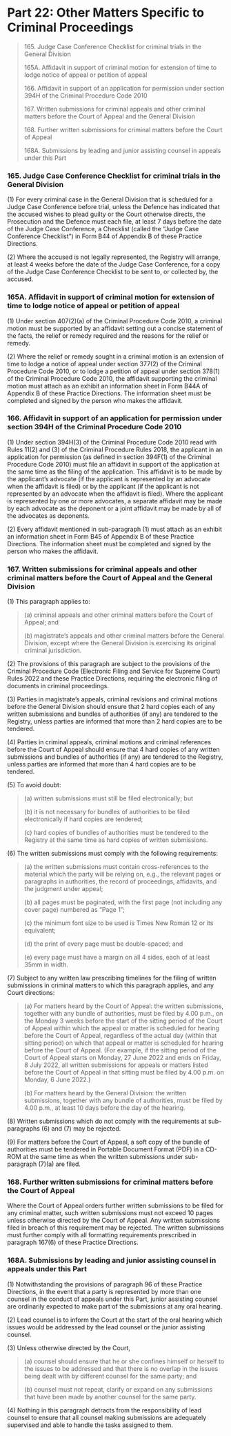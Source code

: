 # Part 22: Other Matters Specific to Criminal Proceedings

> 165\. Judge Case Conference Checklist for criminal trials in the General Division
>
> 165A. Affidavit in support of criminal motion for extension of time to lodge notice of appeal or petition of appeal
>
> 166\. Affidavit in support of an application for permission under section 394H of the Criminal Procedure Code 2010
>
> 167\. Written submissions for criminal appeals and other criminal matters before the Court of Appeal and the General Division
>
> 168\. Further written submissions for criminal matters before the Court of Appeal
>
> 168A. Submissions by leading and junior assisting counsel in appeals under this Part

### 165. Judge Case Conference Checklist for criminal trials in the General Division <a href="#id-165-judge-case-conference-checklist-for-criminal-trials-in-the-general-division" id="id-165-judge-case-conference-checklist-for-criminal-trials-in-the-general-division"></a>

(1) For every criminal case in the General Division that is scheduled for a Judge Case Conference before trial, unless the Defence has indicated that the accused wishes to plead guilty or the Court otherwise directs, the Prosecution and the Defence must each file, at least 7 days before the date of the Judge Case Conference, a Checklist (called the “Judge Case Conference Checklist”) in Form B44 of Appendix B of these Practice Directions.

(2) Where the accused is not legally represented, the Registry will arrange, at least 4 weeks before the date of the Judge Case Conference, for a copy of the Judge Case Conference Checklist to be sent to, or collected by, the accused.

### 165A. Affidavit in support of criminal motion for extension of time to lodge notice of appeal or petition of appeal <a href="#id-165-judge-case-conference-checklist-for-criminal-trials-in-the-general-division" id="id-165-judge-case-conference-checklist-for-criminal-trials-in-the-general-division"></a>

(1) Under section 407(2)(a) of the Criminal Procedure Code 2010, a criminal motion must be supported by an affidavit setting out a concise statement of the facts, the relief or remedy required and the reasons for the relief or remedy.

(2) Where the relief or remedy sought in a criminal motion is an extension of time to lodge a notice of appeal under section 377(2) of the Criminal Procedure Code 2010, or to lodge a petition of appeal under section 378(1) of the Criminal Procedure Code 2010, the affidavit supporting the criminal motion must attach as an exhibit an information sheet in Form B44A of Appendix B of these Practice Directions. The information sheet must be completed and signed by the person who makes the affidavit.

### 166. Affidavit in support of an application for permission under section 394H of the Criminal Procedure Code 2010 <a href="#id-166-affidavit-in-support-of-an-application-for-permission-under-section-394h-of-the-criminal-procedu" id="id-166-affidavit-in-support-of-an-application-for-permission-under-section-394h-of-the-criminal-procedu"></a>

(1) Under section 394H(3) of the Criminal Procedure Code 2010 read with Rules 11(2) and (3) of the Criminal Procedure Rules 2018, the applicant in an application for permission (as defined in section 394F(1) of the Criminal Procedure Code 2010) must file an affidavit in support of the application at the same time as the filing of the application. This affidavit is to be made by the applicant’s advocate (if the applicant is represented by an advocate when the affidavit is filed) or by the applicant (if the applicant is not represented by an advocate when the affidavit is filed). Where the applicant is represented by one or more advocates, a separate affidavit may be made by each advocate as the deponent or a joint affidavit may be made by all of the advocates as deponents.

(2) Every affidavit mentioned in sub-paragraph (1) must attach as an exhibit an information sheet in Form B45 of Appendix B of these Practice Directions. The information sheet must be completed and signed by the person who makes the affidavit.

### 167. Written submissions for criminal appeals and other criminal matters before the Court of Appeal and the General Division <a href="#id-167-written-submissions-for-criminal-appeals-and-other-criminal-matters-before-the-court-of-appeal-a" id="id-167-written-submissions-for-criminal-appeals-and-other-criminal-matters-before-the-court-of-appeal-a"></a>

(1) This paragraph applies to:

> (a) criminal appeals and other criminal matters before the Court of Appeal; and
>
> (b) magistrate’s appeals and other criminal matters before the General Division, except where the General Division is exercising its original criminal jurisdiction.

(2) The provisions of this paragraph are subject to the provisions of the Criminal Procedure Code (Electronic Filing and Service for Supreme Court) Rules 2022 and these Practice Directions, requiring the electronic filing of documents in criminal proceedings.

(3) Parties in magistrate’s appeals, criminal revisions and criminal motions before the General Division should ensure that 2 hard copies each of any written submissions and bundles of authorities (if any) are tendered to the Registry, unless parties are informed that more than 2 hard copies are to be tendered.

(4) Parties in criminal appeals, criminal motions and criminal references before the Court of Appeal should ensure that 4 hard copies of any written submissions and bundles of authorities (if any) are tendered to the Registry, unless parties are informed that more than 4 hard copies are to be tendered.

(5) To avoid doubt:

> (a) written submissions must still be filed electronically; but
>
> (b) it is not necessary for bundles of authorities to be filed electronically if hard copies are tendered;
>
> (c) hard copies of bundles of authorities must be tendered to the Registry at the same time as hard copies of written submissions.

(6) The written submissions must comply with the following requirements:

> (a) the written submissions must contain cross-references to the material which the party will be relying on, e.g., the relevant pages or paragraphs in authorities, the record of proceedings, affidavits, and the judgment under appeal;
>
> (b) all pages must be paginated, with the first page (not including any cover page) numbered as “Page 1”;
>
> (c) the minimum font size to be used is Times New Roman 12 or its equivalent;
>
> (d) the print of every page must be double-spaced; and
>
> (e) every page must have a margin on all 4 sides, each of at least 35mm in width.

(7) Subject to any written law prescribing timelines for the filing of written submissions in criminal matters to which this paragraph applies, and any Court directions:

> (a) For matters heard by the Court of Appeal: the written submissions, together with any bundle of authorities, must be filed by 4.00 p.m., on the Monday 3 weeks before the start of the sitting period of the Court of Appeal within which the appeal or matter is scheduled for hearing before the Court of Appeal, regardless of the actual day (within that sitting period) on which that appeal or matter is scheduled for hearing before the Court of Appeal. (For example, if the sitting period of the Court of Appeal starts on Monday, 27 June 2022 and ends on Friday, 8 July 2022, all written submissions for appeals or matters listed before the Court of Appeal in that sitting must be filed by 4.00 p.m. on Monday, 6 June 2022.)
>
> (b) For matters heard by the General Division: the written submissions, together with any bundle of authorities, must be filed by 4.00 p.m., at least 10 days before the day of the hearing.

(8) Written submissions which do not comply with the requirements at sub-paragraphs (6) and (7) may be rejected.

(9) For matters before the Court of Appeal, a soft copy of the bundle of authorities must be tendered in Portable Document Format (PDF) in a CD-ROM at the same time as when the written submissions under sub-paragraph (7)(a) are filed.

### 168. Further written submissions for criminal matters before the Court of Appeal <a href="#id-168-further-written-submissions-for-criminal-matters-before-the-court-of-appeal" id="id-168-further-written-submissions-for-criminal-matters-before-the-court-of-appeal"></a>

Where the Court of Appeal orders further written submissions to be filed for any criminal matter, such written submissions must not exceed 10 pages unless otherwise directed by the Court of Appeal. Any written submissions filed in breach of this requirement may be rejected. The written submissions must further comply with all formatting requirements prescribed in paragraph 167(6) of these Practice Directions.

### 168A. Submissions by leading and junior assisting counsel in appeals under this Part <a href="#id-168-further-written-submissions-for-criminal-matters-before-the-court-of-appeal" id="id-168-further-written-submissions-for-criminal-matters-before-the-court-of-appeal"></a>

(1)&#x20;Notwithstanding the provisions of paragraph 96 of these Practice Directions, in the event that a party is represented by more than one counsel in the conduct of appeals under this Part, junior assisting counsel are ordinarily expected to make part of the submissions at any oral hearing.&#x20;

(2)&#x20;Lead counsel is to inform the Court at the start of the oral hearing which issues would be addressed by the lead counsel or the junior assisting counsel.

(3)&#x20;Unless otherwise directed by the Court,

> (a)> &#x20;counsel should ensure that he or she confines himself or herself to the issues to be addressed and that there is no overlap in the issues being dealt with by different counsel for the same party; and
>
> (b)> &#x20;counsel must not repeat, clarify or expand on any submissions that have been made by another counsel for the same party.

(4)&#x20;Nothing in this paragraph detracts from the responsibility of lead counsel to ensure that all counsel making submissions are adequately supervised and able to handle the tasks assigned to them.
